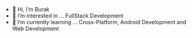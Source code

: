 - 👋 Hi, I’m Burak
- 👀 I’m interested in ... FullStack Development
- 🌱 I’m currently learning ... Cross-Platform, Android Development and Web Development

